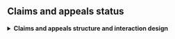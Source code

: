 ## Claims and appeals status

<details>
  <summary><b>Claims and appeals structure and interaction design</b></summary>

![Claims and appeals specs](https://github.com/department-of-veterans-affairs/va.gov-team/blob/master/products/identity-personalization/my-va/2.0-redesign/frontend/images/MyVA%20Use%20Cases:%20Claim%20%26%20appeals%20status%20.jpg)

</details>
